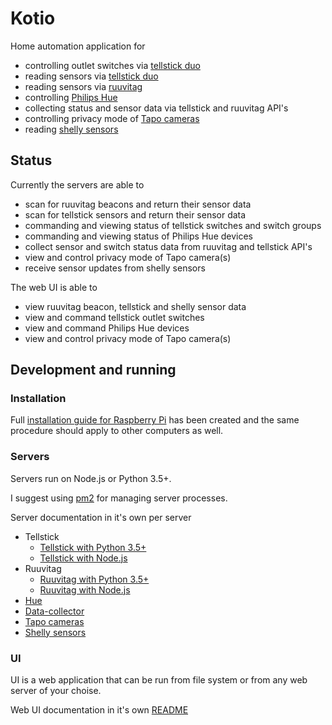 # Kotio

Home automation application for
* controlling outlet switches via [tellstick duo](http://old.telldus.com/products/tellstick_duo)
* reading sensors via [tellstick duo](http://old.telldus.com/products/tellstick_duo)
* reading sensors via [ruuvitag](https://ruuvitag.com/)
* controlling [Philips Hue](https://www2.meethue.com)
* collecting status and sensor data via tellstick and ruuvitag API's
* controlling privacy mode of [Tapo cameras](https://www.tapo.com/en/product/smart-camera/)
* reading [shelly sensors](https://www.shelly.cloud/)

## Status

Currently the servers are able to
* scan for ruuvitag beacons and return their sensor data
* scan for tellstick sensors and return their sensor data
* commanding and viewing status of tellstick switches and switch groups
* commanding and viewing status of Philips Hue devices
* collect sensor and switch status data from ruuvitag and tellstick API's
* view and control privacy mode of Tapo camera(s)
* receive sensor updates from shelly sensors

The web UI is able to
* view ruuvitag beacon, tellstick and shelly sensor data
* view and command tellstick outlet switches
* view and command Philips Hue devices
* view and control privacy mode of Tapo camera(s)

## Development and running

### Installation

Full [installation guide for Raspberry Pi](rpi_installation.md) has been created and the same procedure should apply to other computers as well.

### Servers

Servers run on Node.js or Python 3.5+.

I suggest using [pm2](https://github.com/Unitech/pm2) for managing server processes.

Server documentation in it's own per server
* Tellstick
    * [Tellstick with Python 3.5+](https://github.com/kotio-home-automation/tellstick-api/blob/master/README.md)
    * [Tellstick with Node.js](https://github.com/kotio-home-automation/tellstick-server/blob/master/README.md)
* Ruuvitag
    * [Ruuvitag with Python 3.5+](https://github.com/kotio-home-automation/ruuvitag-api/blob/master/README.md)
    * [Ruuvitag with Node.js](https://github.com/kotio-home-automation/ruuvitag-server/blob/master/README.md)
* [Hue](https://github.com/kotio-home-automation/hue-server/blob/master/README.md)
* [Data-collector](https://github.com/kotio-home-automation/data-collector/blob/master/README.md)
* [Tapo cameras](https://github.com/kotio-home-automation/tapo-camera-api/blob/main/README.md)
* [Shelly sensors](https://github.com/kotio-home-automation/shelly-http-api/blob/main/README.md)

### UI

UI is a web application that can be run from file system or from any web server of your choise.

Web UI documentation in it's own [README](https://github.com/kotio-home-automation/webui/blob/master/README.md)
